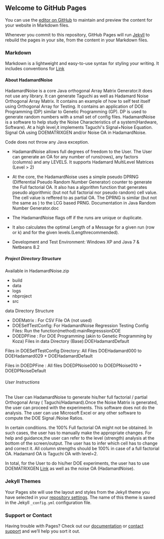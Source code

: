 ## Welcome to GitHub Pages

You can use the [editor on GitHub](https://github.com/Rajesh-VPai/TaguchiHadamardNoise/edit/master/README.md) to maintain and preview the content for your website in Markdown files.

Whenever you commit to this repository, GitHub Pages will run [Jekyll](https://jekyllrb.com/) to rebuild the pages in your site, from the content in your Markdown files.

### Markdown

Markdown is a lightweight and easy-to-use syntax for styling your writing. It includes conventions for
[Link](https://github.com/Rajesh-VPai/HadamardNoise)
#### About HadamardNoise
HadamardNoise is a core Java orthogonal Array Matrix Generator.It 
does not use any library. It can generate Taguchi as well as Hadamard Noise Orthogonal Array Matrix. It contains an example of how to self test itself using Orthogonal Array for Testing. It contains an application of DOE Programming (DP) similar to Genetic Programming (GP). DP is used to generate random numbers with a small set of config files. HadamardNoise is a software to help study the Noise Characteristics of a system(Hardware, Software). At a high level,it implements Taguchi's Signal+Noise Equation. Signal OA using DOEMATRIXGEN and/or Noise OA in HadamardNoise.

Code does not throw any Java exception.
- HadamardNoise allows full degrees of freedom to the User. The User can generate an OA for any number of runs(rows), any factors (columns) and any LEVELS. It supports Hadamard MultiLevel Matrices (Level > 2)
- At the core, the HadamardNoise uses a simple pseudo DPRNG (Differential Pseudo Random Number Generator) counter to generate the Full factorial OA. It also has a  algorithm function that generates pseudo algorithmic (but not full factorial nor pseudo random) cell value. The cell value is reffered to as partial OA. The DPRNG is similar (but not the same as ) to the LCG based PRNG. Documentation in Java Random Number Generator.doc
- The HadamardNoise flags off if the runs are unique or duplicate.
- It also calculates the optimal Length of a Message for a given run (row or k) and for the given levels.(Lengthrecommended).

- Development and Test Environment: Windows XP and Java 7 & Netbeans 8.2

##### Project Directory Structure
Available in HadamardNoise.zip
- build
- data
- logs
- nbproject
- src

data Directory Structure
- DOEMatrix : For CSV File  OA (not used)
- DOESelfTestConfig: For HadamardNoise Regression Testing  Config Files: Run the function(method):mainRegresssionDOE
- DOEDPFine : For DOE Programming (akin to Genetic Programming by Koza)
Files in data Directory (Base):DOEHadamardDefault

Files in DOESelfTestConfig Directory: All Files DOEHadamard000 to DOEHadamard029 + DOEHadamardDefault

Files in DOEDPFine : All files DOEDPNoise000 to DOEDPNoise010 + DOEDPNoiseDefault
###### User Instructions
The User can HadamardNoise to generate his/her full factorial / partial Orthogonal Array ( Taguchi/Hadamard).Once the Noise Matrix is generated, the user can proceed with the experiments. This software does not do the analysis. The user can use Microsoft Excel or any other software to compute the DOE Signal /Noise Ratios.

In certain conditions. the 100% Full factorial OA might not be obtained. In such cases, the user has to manually make the appropriate changes. For help and guidance,the user can refer to the level (strength) analysis at the bottom of the screen/output. The user has to infer which cell has to change and correct it.
All column strengths should be 100% in case of a full factorial OA.
Hadamard OA is Taguchi OA with level=2.


In total, for the User to do his/her DOE experiments, the user has to use DOEMATRIXGEN [Link](https://github.com/Rajesh-VPai/DOEMatrixGen) as well as the noise OA (HadamardNoise).

### Jekyll Themes

Your Pages site will use the layout and styles from the Jekyll theme you have selected in your [repository settings](https://github.com/Rajesh-VPai/TaguchiHadamardNoise/settings). The name of this theme is saved in the Jekyll `_config.yml` configuration file.

### Support or Contact

Having trouble with Pages? Check out our [documentation](https://help.github.com/categories/github-pages-basics/) or [contact support](https://github.com/contact) and we’ll help you sort it out.
